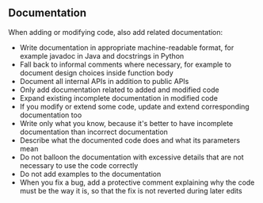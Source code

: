 ## Documentation

When adding or modifying code, also add related documentation:

- Write documentation in appropriate machine-readable format, for example javadoc in Java and docstrings in Python
- Fall back to informal comments where necessary, for example to document design choices inside function body
- Document all internal APIs in addition to public APIs
- Only add documentation related to added and modified code
- Expand existing incomplete documentation in modified code
- If you modify or extend some code, update and extend corresponding documentation too
- Write only what you know, because it's better to have incomplete documentation than incorrect documentation
- Describe what the documented code does and what its parameters mean
- Do not balloon the documentation with excessive details that are not necessary to use the code correctly
- Do not add examples to the documentation
- When you fix a bug, add a protective comment explaining why the code must be the way it is, so that the fix is not reverted during later edits
